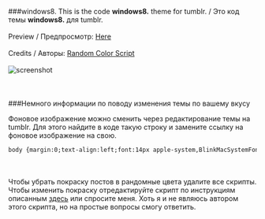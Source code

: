 ###windows8.
This is the code **windows8.** theme for tumblr. / Это код темы **windows8.** для tumblr.
<br><br>
Рreview / Предпросмотр: [Here](http://timinglthemewindows8.tumblr.com/)
<br><br>
Credits / Авторы: [Random Color Script](http://timinglthemewindows8.tumblr.com/)
<br><br>
![screenshot](https://raw.githubusercontent.com/timingl/timinglthemewindows8/master/prev.jpg)
<br><br><br><br>
###Немного информации по поводу изменения темы по вашему вкусу

Фоновое изображение можно сменить через редактирование темы на tumblr. Для этого найдите в коде такую строку и замените ссылку на фоновое изображение на свою.
```html
body {margin:0;text-align:left;font:14px apple-system,BlinkMacSystemFont,Roboto,Open Sans,Helvetica Neue,sans-serif;color:#fff;font-weight:100;background:url(http://static.tumblr.com/qvf0co1/QAzom0exi/0_110485_2d262cf9_orig_1_.jpg) top center fixed;}
```
<br><br>
Чтобы убрать покраску постов в рандомные цвета удалите все скрипты. Чтобы изменить покраску отредактируйте скрипт по инструкциям описанным [здесь](http://timinglthemewindows8.tumblr.com/) или спросите меня. Хоть я и не являюсь автором этого скрипта, но на простые вопросы смогу ответить.
<br><br>

